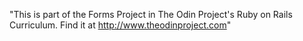 "This is part of the Forms Project in The Odin Project's Ruby on Rails Curriculum. Find it at http://www.theodinproject.com"
